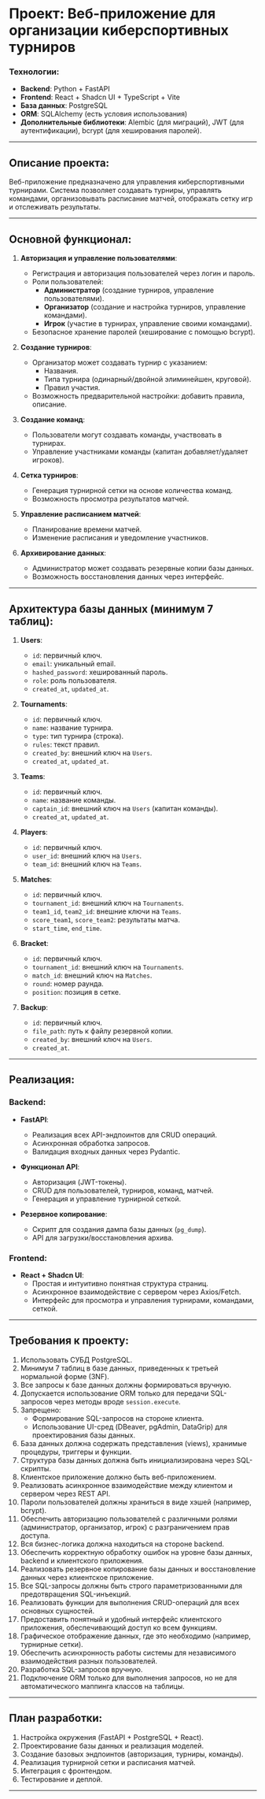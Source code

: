# Проект: Веб-приложение для организации киберспортивных турниров

### Технологии:

-   **Backend**: Python + FastAPI
-   **Frontend**: React + Shadcn UI + TypeScript + Vite
-   **База данных**: PostgreSQL
-   **ORM**: SQLAlchemy (есть условия использования)
-   **Дополнительные библиотеки**: Alembic (для миграций), JWT (для аутентификации), bcrypt (для хеширования паролей).

---

## Описание проекта:

Веб-приложение предназначено для управления киберспортивными турнирами. Система позволяет создавать турниры, управлять командами, организовывать расписание матчей, отображать сетку игр и отслеживать результаты.

---

## Основной функционал:

1. **Авторизация и управление пользователями**:

    - Регистрация и авторизация пользователей через логин и пароль.
    - Роли пользователей:
        - **Администратор** (создание турниров, управление пользователями).
        - **Организатор** (создание и настройка турниров, управление командами).
        - **Игрок** (участие в турнирах, управление своими командами).
    - Безопасное хранение паролей (хеширование с помощью bcrypt).

2. **Создание турниров**:

    - Организатор может создавать турнир с указанием:
        - Названия.
        - Типа турнира (одинарный/двойной элиминейшен, круговой).
        - Правил участия.
    - Возможность предварительной настройки: добавить правила, описание.

3. **Создание команд**:

    - Пользователи могут создавать команды, участвовать в турнирах.
    - Управление участниками команды (капитан добавляет/удаляет игроков).

4. **Сетка турниров**:

    - Генерация турнирной сетки на основе количества команд.
    - Возможность просмотра результатов матчей.

5. **Управление расписанием матчей**:

    - Планирование времени матчей.
    - Изменение расписания и уведомление участников.

6. **Архивирование данных**:
    - Администратор может создавать резервные копии базы данных.
    - Возможность восстановления данных через интерфейс.

---

## Архитектура базы данных (минимум 7 таблиц):

1. **Users**:

    - `id`: первичный ключ.
    - `email`: уникальный email.
    - `hashed_password`: хешированный пароль.
    - `role`: роль пользователя.
    - `created_at`, `updated_at`.

2. **Tournaments**:

    - `id`: первичный ключ.
    - `name`: название турнира.
    - `type`: тип турнира (строка).
    - `rules`: текст правил.
    - `created_by`: внешний ключ на `Users`.
    - `created_at`, `updated_at`.

3. **Teams**:

    - `id`: первичный ключ.
    - `name`: название команды.
    - `captain_id`: внешний ключ на `Users` (капитан команды).
    - `created_at`, `updated_at`.

4. **Players**:

    - `id`: первичный ключ.
    - `user_id`: внешний ключ на `Users`.
    - `team_id`: внешний ключ на `Teams`.

5. **Matches**:

    - `id`: первичный ключ.
    - `tournament_id`: внешний ключ на `Tournaments`.
    - `team1_id`, `team2_id`: внешние ключи на `Teams`.
    - `score_team1`, `score_team2`: результаты матча.
    - `start_time`, `end_time`.

6. **Bracket**:

    - `id`: первичный ключ.
    - `tournament_id`: внешний ключ на `Tournaments`.
    - `match_id`: внешний ключ на `Matches`.
    - `round`: номер раунда.
    - `position`: позиция в сетке.

7. **Backup**:
    - `id`: первичный ключ.
    - `file_path`: путь к файлу резервной копии.
    - `created_by`: внешний ключ на `Users`.
    - `created_at`.

---

## Реализация:

### Backend:

-   **FastAPI**:

    -   Реализация всех API-эндпоинтов для CRUD операций.
    -   Асинхронная обработка запросов.
    -   Валидация входных данных через Pydantic.

-   **Функционал API**:

    -   Авторизация (JWT-токены).
    -   CRUD для пользователей, турниров, команд, матчей.
    -   Генерация и управление турнирной сеткой.

-   **Резервное копирование**:
    -   Скрипт для создания дампа базы данных (`pg_dump`).
    -   API для загрузки/восстановления архива.

### Frontend:

-   **React + Shadcn UI**:
    -   Простая и интуитивно понятная структура страниц.
    -   Асинхронное взаимодействие с сервером через Axios/Fetch.
    -   Интерфейс для просмотра и управления турнирами, командами, сеткой.

---

## Требования к проекту:

1. Использовать СУБД PostgreSQL.
2. Минимум 7 таблиц в базе данных, приведенных к третьей нормальной форме (3NF).
3. Все запросы к базе данных должны формироваться вручную.
4. Допускается использование ORM только для передачи SQL-запросов через методы вроде `session.execute`.
5. Запрещено:
    - Формирование SQL-запросов на стороне клиента.
    - Использование UI-сред (DBeaver, pgAdmin, DataGrip) для проектирования базы данных.
6. База данных должна содержать представления (views), хранимые процедуры, триггеры и функции.
7. Структура базы данных должна быть инициализирована через SQL-скрипты.
8. Клиентское приложение должно быть веб-приложением.
9. Реализовать асинхронное взаимодействие между клиентом и сервером через REST API.
10. Пароли пользователей должны храниться в виде хэшей (например, bcrypt).
11. Обеспечить авторизацию пользователей с различными ролями (администратор, организатор, игрок) с разграничением прав доступа.
12. Вся бизнес-логика должна находиться на стороне backend.
13. Обеспечить корректную обработку ошибок на уровне базы данных, backend и клиентского приложения.
14. Реализовать резервное копирование базы данных и восстановление данных через клиентское приложение.
15. Все SQL-запросы должны быть строго параметризованными для предотвращения SQL-инъекций.
16. Реализовать функции для выполнения CRUD-операций для всех основных сущностей.
17. Предоставить понятный и удобный интерфейс клиентского приложения, обеспечивающий доступ ко всем функциям.
18. Графическое отображение данных, где это необходимо (например, турнирные сетки).
19. Обеспечить асинхронность работы системы для независимого взаимодействия разных пользователей.
20. Разработка SQL-запросов вручную.
21. Подключение ORM только для выполнения запросов, но не для автоматического маппинга классов на таблицы.

---

## План разработки:

1. Настройка окружения (FastAPI + PostgreSQL + React).
2. Проектирование базы данных и реализация моделей.
3. Создание базовых эндпоинтов (авторизация, турниры, команды).
4. Реализация турнирной сетки и расписания матчей.
5. Интеграция с фронтендом.
6. Тестирование и деплой.

---

